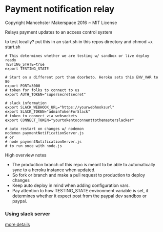 # Payment notification relay

Copyright Mancehster Makerspace 2016 ~ MIT License

Relays payment updates to an access control system

to test locally? put this in an start.sh in this repos directory and chmod +x start.sh

    # This determines whether we are testing w/ sandbox or live deploy ready
    TESTING_STATE=true
    export TESTING_STATE

    # Start on a different port than doorboto. Heroku sets this ENV_VAR to 80
    export PORT=3000
    # token for folks to connect to us
    export AUTH_TOKEN="supersecretsecret"

    # slack information
    export SLACK_WEBHOOK_URL="https://yourwebhooksurl"
    export SLACK_TOKEN="adminTokenForSlack"
    # token to connect via websockets
    export CONNECT_TOKEN="yourtokentoconnenttothemasterslacker"

    # auto restart on changes w/ nodemon
    nodemon paymentNotificationServer.js
    # or
    # node paymentNotificationServer.js
    # to run once with node.js


High overview notes

* The production branch of this repo is meant to be able to automatically sync to a heroku instance when updated.
* So fork or branch and make a pull request to production to deploy changes
* Keep auto deploy in mind when adding configuration vars.
* Pay attention to how TESTING_STATE environment variable is set, it determines whether it expect post from the paypal dev sandbox or paypal.

### Using slack server

[more details](slack.md)
